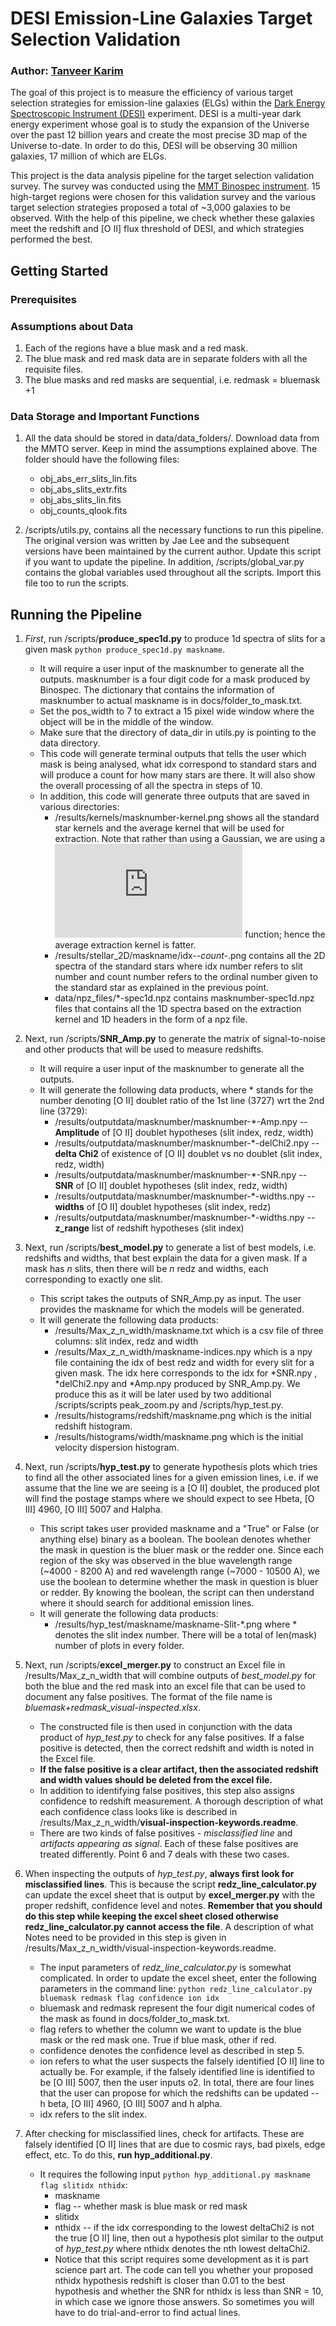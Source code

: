 # DESI Emission-Line Galaxies Target Selection Validation
### Author: [Tanveer Karim](tanveerkarim.com)

The goal of this project is to measure the efficiency of various target
selection strategies for emission-line galaxies (ELGs) within the [Dark
Energy Spectroscopic Instrument (DESI)](https://www.desi.lbl.gov/) experiment. DESI is a multi-year
dark energy experiment whose goal is to study the expansion of the 
Universe over the past 12 billion years and create the most precise 
3D map of the Universe to-date. In order to do this, DESI will be observing
30 million galaxies, 17 million of which are ELGs. 

This project is the data analysis pipeline for the target selection validation 
survey. The survey was conducted using the [MMT Binospec instrument](https://www.cfa.harvard.edu/mmti/binospec.html).
15 high-target regions were chosen for this validation survey and the various
target selection strategies proposed a total of ~3,000 galaxies to be observed.
With the help of this pipeline, we check whether these galaxies meet the redshift
and [O II] flux threshold of DESI, and which strategies performed the best.

## Getting Started
### Prerequisites

### Assumptions about Data
1. Each of the regions have a blue mask and a red mask.
2. The blue mask and red mask data are in separate folders with all the requisite files.
3. The blue masks and red masks are sequential, i.e. redmask = bluemask +1

### Data Storage and Important Functions
1. All the data should be stored in data/data_folders/. Download data from the MMTO server. 
Keep in mind the assumptions explained above. The folder should have the following files:
   * obj_abs_err_slits_lin.fits
   * obj_abs_slits_extr.fits
   * obj_abs_slits_lin.fits
   * obj_counts_qlook.fits
 
2. /scripts/utils.py, contains all the necessary functions to run this pipeline. 
The original version was written by Jae Lee and the subsequent versions have been 
maintained by the current author. Update this script if you want to update the 
pipeline. In addition, /scripts/global_var.py contains the global variables used 
throughout all the scripts. Import this file too to run the scripts.

## Running the Pipeline
1. *First*, run /scripts/**produce_spec1d.py** to produce 1d spectra 
of slits for a given mask `python produce_spec1d.py maskname`.
	* It will require a user input of the masknumber to generate all the outputs. 
	masknumber is a four digit code for a mask produced by Binospec. The dictionary
	that contains the information of masknumber to actual maskname is in 
	docs/folder_to_mask.txt.
	* Set the pos_width to 7 to extract a 15 pixel wide window where the 
	object will be in the middle of the window.
	* Make sure that the directory of data_dir in utils.py is pointing 
	to the data directory.
	* This code will generate terminal outputs that tells the user which mask 
	is being analysed, what idx correspond to standard stars and will produce
	a count for how many stars are there. It will also show the overall processing 
	of all the spectra in steps of 10.
	* In addition, this code will generate three outputs that are saved in 
	various directories:
		* /results/kernels/masknumber-kernel.png shows all the standard star 
		kernels and the average kernel that will be used for extraction. Note 
		that rather than using a Gaussian, we are using a ![equation](https://latex.codecogs.com/gif.latex?%5Cexp%5Cleft%28%20-0.5%5Cleft%28%20%5Cfrac%7Bx%20-%20%5Cmu%7D%7B%5Csigma%7D%20%5Cright%29%5E4%20%5Cright%29)
		function; hence the average extraction kernel is fatter.
		* /results/stellar_2D/maskname/idx-*-count-*.png contains all the 2D 
		spectra of the standard stars where idx number refers to slit number and 
		count number refers to the ordinal number given to the standard star as 
		explained in the previous point.
		* data/npz_files/*-spec1d.npz contains masknumber-spec1d.npz files that contains 
		all the 1D spectra based on the extraction kernel and 1D headers in the 
		form of a npz file.
		
2. Next, run /scripts/**SNR_Amp.py** to generate the matrix of signal-to-noise and 
other products that will be used to measure redshifts.
	* It will require a user input of the masknumber to generate all the outputs.
	* It will generate the following data products, where * stands for the number 
	denoting [O II] doublet ratio of the 1st line (3727) wrt the 2nd line (3729):
		* /results/outputdata/masknumber/masknumber-*-Amp.npy  -- **Amplitude** of [O II] 
		doublet hypotheses (slit index, redz, width)
		* /results/outputdata/masknumber/masknumber-*-delChi2.npy  -- **delta Chi2** 
		of existence of [O II] doublet vs no doublet (slit index, redz, width)
		* /results/outputdata/masknumber/masknumber-*-SNR.npy  -- **SNR** of [O II] doublet 
		hypotheses (slit index, redz, width)
		* /results/outputdata/masknumber/masknumber-*-widths.npy  -- **widths** of [O II] 
		doublet hypotheses (slit index, redz)
		* /results/outputdata/masknumber/masknumber-*-widths.npy   -- **z_range** list of 
		redshift hypotheses (slit index)

3. Next, run /scripts/**best_model.py** to generate a list of best models, i.e. redshifts 
and widths, that best explain the data for a given mask. If a mask has *n* slits, then there
will be *n* redz and widths, each corresponding to exactly one slit.
	* This script takes the outputs of SNR_Amp.py as input. The user provides the maskname 
	for which the models will be generated.
	* It will generate the following data products:
		* /results/Max_z_n_width/maskname.txt which is a csv file of three columns: 
		slit index, redz and width
		* /results/Max_z_n_width/maskname-indices.npy which is a npy file containing
		the idx of best redz and width for every slit for a given mask. The idx here
		corresponds to the idx for *SNR.npy , *delChi2.npy and *Amp.npy produced by 
		SNR_Amp.py. We produce this as it will be later used by two additional 
		/scripts/scripts peak_zoom.py and /scripts/hyp_test.py.
		* /results/histograms/redshift/maskname.png which is the initial redshift 
		histogram.
		* /results/histograms/width/maskname.png which is the initial velocity dispersion 
		histogram.
		
4. Next, run /scripts/**hyp_test.py** to generate hypothesis plots which tries to 
find all the other associated lines for a given emission lines, i.e. if we assume that 
the line we are seeing is a [O II] doublet, the produced plot will find the postage 
stamps where we should expect to see Hbeta, [O III] 4960, [O III] 5007 and Halpha.
	* This script takes user provided maskname and a "True" or False (or anything else) 
	binary as a boolean. The boolean denotes whether the mask in question is the bluer mask
	or the redder one. Since each region of the sky was observed in the blue wavelength
	range (~4000 - 8200 A) and red wavelength range (~7000 - 10500 A), we use the boolean 
	to determine whether the mask in question is bluer or redder. By knowing the boolean,
	the script can then understand where it should search for additional emission lines.
	* It will generate the following data products:
		* /results/hyp_test/maskname/maskname-Slit-*.png where * denotes the slit index number. 
		There will be a total of len(mask) number of plots in every folder.
		
5. Next, run /scripts/**excel_merger.py** to construct an Excel file in /results/Max_z_n_width
 that will combine outputs of *best_model.py* for both the blue and the red mask into an 
 excel file that can be used to document any false positives. The format of the file name 
 is *bluemask+redmask_visual-inspected.xlsx*.
	* The constructed file is then used in conjunction with the data product of *hyp_test.py*
	to check for any false positives. If a false positive is detected, then the correct 
	redshift and width is noted in the Excel file.
	* **If the false positive is a clear artifact, then the associated redshift and width 
	values should be deleted from the excel file.**
	* In addition to identifying false positives, this step also assigns confidence to
	redshift measurement. A thorough description of what each confidence class looks like 
	is described in /results/Max_z_n_width/**visual-inspection-keywords.readme**.
	* There are two kinds of false positives - *misclassified line* and *artifacts appearing 
	as signal*. Each of these false positives are treated differently. Point 6 and 7 
	deals with these two cases.
	
6. When inspecting the outputs of *hyp_test.py*, **always first look for misclassified lines**. 
This is because the script **redz_line_calculator.py** can update the excel sheet that is 
output by **excel_merger.py** with the proper redshift, confidence level and notes. 
**Remember that you should do this step while keeping the excel sheet closed otherwise 
redz_line_calculator.py cannot access the file**. A description of what Notes need to be 
provided in this step is given in /results/Max_z_n_width/visual-inspection-keywords.readme.
	* The input parameters of *redz_line_calculator.py* is somewhat complicated. 
	In order to update the excel sheet, enter the following parameters in the command line: 
	`python redz_line_calculator.py bluemask redmask flag confidence ion idx`
	* bluemask and redmask represent the four digit numerical codes of the mask as
	found in docs/folder_to_mask.txt.
	* flag refers to whether the column we want to update is the blue mask or the 
	red mask one. True if blue mask, other if red.
	* confidence denotes the confidence level as described in step 5.
	* ion refers to what the user suspects the falsely identified [O II] line to actually be.
	For example, if the falsely identified line is identified to be [O III] 5007, then the user
	inputs o2. In total, there are four lines that the user can propose for which the redshifts
	can be updated -- h beta, [O III] 4960, [O III] 5007 and h alpha.
	* idx refers to the slit index.
	
7. After checking for misclassified lines, check for artifacts. These are falsely identified 
[O II] lines that are due to cosmic rays, bad pixels, edge effect, etc. To do this, 
**run hyp_additional.py**.
	* It requires the following input `python hyp_additional.py maskname flag slitidx nthidx`:
		* maskname
		* flag -- whether mask is blue mask or red mask
		* slitidx
		* nthidx -- if the idx corresponding to the lowest deltaChi2 is not the true [O II]
		line, then out a hypothesis plot similar to the output of *hyp_test.py* where nthidx
		denotes the nth lowest deltaChi2. 
		* Notice that this script requires some development as it is part science part art.
		The code can tell you whether your proposed nthidx hypothesis redshift is closer than
		0.01 to the best hypothesis and whether the SNR for nthidx is less than SNR = 10, in 
		which case we ignore those answers. So sometimes you will have to do trial-and-error 
		to find actual lines. 












